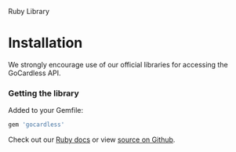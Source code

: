 <h0>Ruby Library</h0>

# Installation

We strongly encourage use of our official libraries for accessing the GoCardless API.

### Getting the library

Added to your Gemfile:

```ruby
gem 'gocardless'
```

Check out our [Ruby docs](/ruby) or view [source on Github](https://github.com/gocardless/gocardless-ruby).

